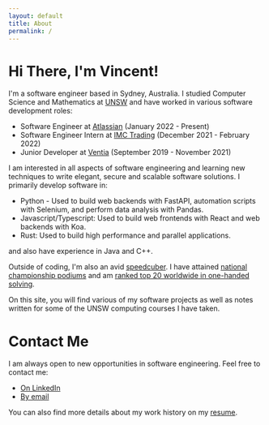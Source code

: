 ```yaml
---
layout: default
title: About
permalink: /
---
```


# Hi There, I'm Vincent!
I'm a software engineer based in Sydney, Australia. I studied Computer Science
and Mathematics at [UNSW](https://unsw.edu.au) and have worked in various software development roles:
- Software Engineer at [Atlassian](https://www.atlassian.com/) (January 2022 - Present)
- Software Engineer Intern at [IMC Trading](https://www.imc.com/ap/) (December 2021 - February 2022)
- Junior Developer at [Ventia](https://www.ventia.com/) (September 2019 - November 2021)

I am interested in all aspects of software engineering and learning new techniques to write elegant, secure and scalable software solutions. I primarily develop software in:
- Python - Used to build web backends with FastAPI, automation scripts with Selenium, and perform data analysis with Pandas. 
- Javascript/Typescript: Used to build web frontends with React and web backends with Koa.
- Rust: Used to build high performance and parallel applications.

and also have experience in Java and C++.

Outside of coding, I'm also an avid [speedcuber](https://www.worldcubeassociation.org/persons/2014WONG08). I have attained [national championship podiums](https://www.worldcubeassociation.org/persons/2014WONG08?tab=championship-podiums) and am [ranked top 20 worldwide in one-handed solving](https://www.worldcubeassociation.org/persons/2014WONG08?tab=results-by-event&event=333oh).

On this site, you will find various of my software projects as well as notes
written for some of the UNSW computing courses I have taken.

# Contact Me
I am always open to new opportunities in software engineering. Feel free to contact me:
- [On LinkedIn](https://www.linkedin.com/in/vincent-wc-wong/)
- [By email](mailto:vincent@vwong.dev)

You can also find more details about my work history on my [resume](https://vwong.dev/attachments/resume.pdf).
